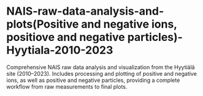 # NAIS-raw-data-analysis-and-plots(Positive and negative ions, positiove and negative particles)-Hyytiala-2010-2023
Comprehensive NAIS raw data analysis and visualization from the Hyytiälä site (2010–2023). Includes processing and plotting of positive and negative ions, as well as positive and negative particles, providing a complete workflow from raw measurements to final plots.

